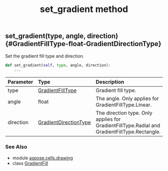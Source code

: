 ﻿---
title: set_gradient method
second_title: Aspose.Cells for Python via .NET API References
description: 
type: docs
weight: 20
url: /aspose.cells.drawing/gradientfill/set_gradient/
is_root: false
---

## set_gradient(type, angle, direction) {#GradientFillType-float-GradientDirectionType}

Set the gradient fill type and direction.



```python
def set_gradient(self, type, angle, direction):
    ...
```


| Parameter | Type | Description |
| :- | :- | :- |
| type | [GradientFillType](/cells/python-net/aspose.cells.drawing/gradientfilltype) | Gradient fill type. |
| angle | float | The angle. Only applies for GradientFillType.Linear. |
| direction | [GradientDirectionType](/cells/python-net/aspose.cells.drawing/gradientdirectiontype) | The direction type. Only applies for GradientFillType.Radial and GradientFillType.Rectangle. |



### See Also
* module [aspose.cells.drawing](../../)
* class [GradientFill](/cells/python-net/aspose.cells.drawing/gradientfill)
